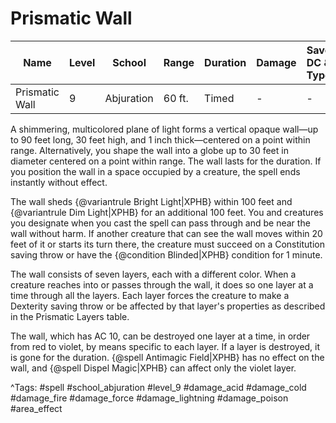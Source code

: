 # Prismatic Wall

| Name | Level | School | Range | Duration | Damage | Save DC & Type |
|------|-------|--------|-------|----------|--------|----------------|
| Prismatic Wall | 9 | Abjuration | 60 ft. | Timed | - | - |

A shimmering, multicolored plane of light forms a vertical opaque wall—up to 90 feet long, 30 feet high, and 1 inch thick—centered on a point within range. Alternatively, you shape the wall into a globe up to 30 feet in diameter centered on a point within range. The wall lasts for the duration. If you position the wall in a space occupied by a creature, the spell ends instantly without effect.

The wall sheds {@variantrule Bright Light|XPHB} within 100 feet and {@variantrule Dim Light|XPHB} for an additional 100 feet. You and creatures you designate when you cast the spell can pass through and be near the wall without harm. If another creature that can see the wall moves within 20 feet of it or starts its turn there, the creature must succeed on a Constitution saving throw or have the {@condition Blinded|XPHB} condition for 1 minute.

The wall consists of seven layers, each with a different color. When a creature reaches into or passes through the wall, it does so one layer at a time through all the layers. Each layer forces the creature to make a Dexterity saving throw or be affected by that layer's properties as described in the Prismatic Layers table.

The wall, which has AC 10, can be destroyed one layer at a time, in order from red to violet, by means specific to each layer. If a layer is destroyed, it is gone for the duration. {@spell Antimagic Field|XPHB} has no effect on the wall, and {@spell Dispel Magic|XPHB} can affect only the violet layer.

^Tags: #spell #school_abjuration #level_9 #damage_acid #damage_cold #damage_fire #damage_force #damage_lightning #damage_poison #area_effect